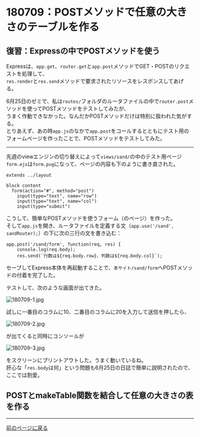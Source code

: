 # 180709：POSTメソッドで任意の大きさのテーブルを作る

## 復習：Expressの中でPOSTメソッドを使う

Expressは、`app.get`、`router.get`と`app.post`メソッドでGET・POSTのリクエストを処理して、  
`res.render`と`res.send`メソッドで要求されたリソースをレスポンスしてあげる。

6月25日のゼミで、私は`routes/`フォルダのルータファイルの中で`router.post`メソッドを使ってPOSTメソッドをテストしてみたが、  
うまく作動できなかった。なんだかPOSTメソッドだけは特別に扱われた気がする。  
とりあえず、あの時`app.js`のなかで`app.post`をコールするとともにテスト用のフォームページを作ったことで、POSTメソッドをテストしてみた。

***

先週のviewエンジンの切り替えによって`views/sand/`の中のテスト用ページ`form.ejs`は`form.pug`になって、ページの内容も下のように書き直された。

```
extends ../layout

block content
  form(action="#", method="post")
    input(type="text", name="row")
    input(type="text", name="col")
    input(type="submit")
```

こうして、簡単なPOSTメソッドを使うフォーム（のページ）を作った。  
そして`app.js`を開き、ルータファイルを定義する文（`app.use('/sand', sandRouter);`）の下に次の三行の文を書き込む：

```
app.post('/sand/form', function(req, res) {
    console.log(req.body);
    res.send(`行数は${req.body.row}、列数は${req.body.col}`);
```

セーブしてExpress本体を再起動することで、`本サイト/sand/form`へPOSTメソッドの付着を完了した。

テストして、次のような画面が出てきた。

![180709-1.jpg][1]

試しに一番目のコラムに10、二番目のコラムに20を入力して送信を押したら、

![180709-2.jpg][2]

が出てくると同時にコンソールが

![180709-3.jpg][3]

をスクリーンにプリントアウトした。うまく動いているね。  
肝心な「`res.body`は何」という問題も6月25日の日誌で簡単に説明されたので、ここでは割愛。

## POSTとmakeTable関数を結合して任意の大きさの表を作る



***

[前のページに戻る][]


[前のページに戻る]: /blog "ブログ"
[1]: /images/180709-1.jpg "1"
[2]: /images/180709-2.jpg "2"
[3]: /images/180709-3.jpg "3"
